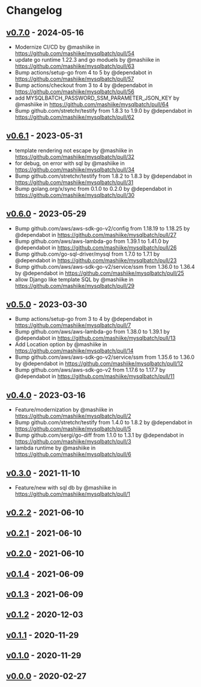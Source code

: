 # Changelog

## [v0.7.0](https://github.com/mashiike/mysqlbatch/compare/v0.6.1...v0.7.0) - 2024-05-16
- Modernize CI/CD by @mashiike in https://github.com/mashiike/mysqlbatch/pull/54
- update go runtime 1.22.3 and go moduels by @mashiike in https://github.com/mashiike/mysqlbatch/pull/63
- Bump actions/setup-go from 4 to 5 by @dependabot in https://github.com/mashiike/mysqlbatch/pull/57
- Bump actions/checkout from 3 to 4 by @dependabot in https://github.com/mashiike/mysqlbatch/pull/56
- add MYSQLBATCH_PASSWORD_SSM_PARAMETER_JSON_KEY  by @mashiike in https://github.com/mashiike/mysqlbatch/pull/64
- Bump github.com/stretchr/testify from 1.8.3 to 1.9.0 by @dependabot in https://github.com/mashiike/mysqlbatch/pull/62

## [v0.6.1](https://github.com/mashiike/mysqlbatch/compare/v0.6.0...v0.6.1) - 2023-05-31
- template rendering not escape by @mashiike in https://github.com/mashiike/mysqlbatch/pull/32
- for debug, on error with sql by @mashiike in https://github.com/mashiike/mysqlbatch/pull/34
- Bump github.com/stretchr/testify from 1.8.2 to 1.8.3 by @dependabot in https://github.com/mashiike/mysqlbatch/pull/31
- Bump golang.org/x/sync from 0.1.0 to 0.2.0 by @dependabot in https://github.com/mashiike/mysqlbatch/pull/30

## [v0.6.0](https://github.com/mashiike/mysqlbatch/compare/v0.5.0...v0.6.0) - 2023-05-29
- Bump github.com/aws/aws-sdk-go-v2/config from 1.18.19 to 1.18.25 by @dependabot in https://github.com/mashiike/mysqlbatch/pull/27
- Bump github.com/aws/aws-lambda-go from 1.39.1 to 1.41.0 by @dependabot in https://github.com/mashiike/mysqlbatch/pull/26
- Bump github.com/go-sql-driver/mysql from 1.7.0 to 1.7.1 by @dependabot in https://github.com/mashiike/mysqlbatch/pull/23
- Bump github.com/aws/aws-sdk-go-v2/service/ssm from 1.36.0 to 1.36.4 by @dependabot in https://github.com/mashiike/mysqlbatch/pull/25
- allow Django like template SQL by @mashiike in https://github.com/mashiike/mysqlbatch/pull/29

## [v0.5.0](https://github.com/mashiike/mysqlbatch/compare/v0.4.0...v0.5.0) - 2023-03-30
- Bump actions/setup-go from 3 to 4 by @dependabot in https://github.com/mashiike/mysqlbatch/pull/7
- Bump github.com/aws/aws-lambda-go from 1.38.0 to 1.39.1 by @dependabot in https://github.com/mashiike/mysqlbatch/pull/13
- Add Location option by @mashiike in https://github.com/mashiike/mysqlbatch/pull/14
- Bump github.com/aws/aws-sdk-go-v2/service/ssm from 1.35.6 to 1.36.0 by @dependabot in https://github.com/mashiike/mysqlbatch/pull/12
- Bump github.com/aws/aws-sdk-go-v2 from 1.17.6 to 1.17.7 by @dependabot in https://github.com/mashiike/mysqlbatch/pull/11

## [v0.4.0](https://github.com/mashiike/mysqlbatch/compare/v0.3.0...v0.4.0) - 2023-03-16
- Feature/modernization by @mashiike in https://github.com/mashiike/mysqlbatch/pull/2
- Bump github.com/stretchr/testify from 1.4.0 to 1.8.2 by @dependabot in https://github.com/mashiike/mysqlbatch/pull/5
- Bump github.com/sergi/go-diff from 1.1.0 to 1.3.1 by @dependabot in https://github.com/mashiike/mysqlbatch/pull/3
- lambda runtime by @mashiike in https://github.com/mashiike/mysqlbatch/pull/6

## [v0.3.0](https://github.com/mashiike/mysqlbatch/compare/v0.2.2...v0.3.0) - 2021-11-10
- Feature/new with sql db by @mashiike in https://github.com/mashiike/mysqlbatch/pull/1

## [v0.2.2](https://github.com/mashiike/mysqlbatch/compare/v0.2.1...v0.2.2) - 2021-06-10

## [v0.2.1](https://github.com/mashiike/mysqlbatch/compare/v0.2.0...v0.2.1) - 2021-06-10

## [v0.2.0](https://github.com/mashiike/mysqlbatch/compare/v0.1.4...v0.2.0) - 2021-06-10

## [v0.1.4](https://github.com/mashiike/mysqlbatch/compare/v0.1.3...v0.1.4) - 2021-06-09

## [v0.1.3](https://github.com/mashiike/mysqlbatch/compare/v0.1.2...v0.1.3) - 2021-06-09

## [v0.1.2](https://github.com/mashiike/mysqlbatch/compare/v0.1.1...v0.1.2) - 2020-12-03

## [v0.1.1](https://github.com/mashiike/mysqlbatch/compare/v0.1.0...v0.1.1) - 2020-11-29

## [v0.1.0](https://github.com/mashiike/mysqlbatch/compare/v0.0.0...v0.1.0) - 2020-11-29

## [v0.0.0](https://github.com/mashiike/mysqlbatch/commits/v0.0.0) - 2020-02-27
